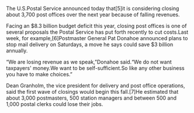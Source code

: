 The U.S.Postal Service announced today that[5]it is considering closing about 3,700 post offices over the next year because of falling revenues.

Facing an $8.3 billion budget deficit this year, closing post offices is one of several proposals the Postal Service has put forth recently to cut costs.Last week, for example,[6]Postmaster General Pat Donahoe announced plans to stop mail delivery on Saturdays, a move he says could save $3 billion annually.

“We are losing revenue as we speak,”Donahoe said.“We do not want taxpayers' money.We want to be self-sufficient.So like any other business you have to make choices.”

Dean Granholm, the vice president for delivery and post office operations, said the first wave of closings would begin this fall.[7]He estimated that about 3,000 postmasters, 500 station managers and between 500 and 1,000 postal clerks could lose their jobs.

